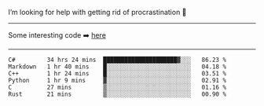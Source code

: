 I’m looking for help with getting rid of procrastination 🤔

-----

Some interesting code :arrow_right: [here](https://github.com/zhen8838/playground)

-----

<!--START_SECTION:waka-->

```text
C#         34 hrs 24 mins  █████████████████████▓░░░   86.23 %
Markdown   1 hr 40 mins    █░░░░░░░░░░░░░░░░░░░░░░░░   04.18 %
C++        1 hr 24 mins    █░░░░░░░░░░░░░░░░░░░░░░░░   03.51 %
Python     1 hr 9 mins     ▓░░░░░░░░░░░░░░░░░░░░░░░░   02.91 %
C          27 mins         ▒░░░░░░░░░░░░░░░░░░░░░░░░   01.16 %
Rust       21 mins         ▒░░░░░░░░░░░░░░░░░░░░░░░░   00.90 %
```

<!--END_SECTION:waka-->

<!--
**zhen8838/zhen8838** is a ✨ _special_ ✨ repository because its `README.md` (this file) appears on your GitHub profile.

Here are some ideas to get you started:

- 🔭 I’m currently working on ...
- 🌱 I’m currently learning ...
- 👯 I’m looking to collaborate on ...
 ...
- 💬 Ask me about ...
- 📫 How to reach me: ...
- 😄 Pronouns: ...
- ⚡ Fun fact: ...
-->
